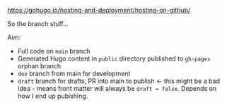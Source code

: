 https://gohugo.io/hosting-and-deployment/hosting-on-github/


So the branch stuff...

Aim:

* Full code on `main` branch
* Generated Hugo content in `public` directory published to `gh-pages` orphan branch
* `dev` branch from main for development
* `draft` branch for drafts, PR into main to publish <- this might be a bad idea - means front matter will always be `draft = false`. Depends on how I end up pubishing. 